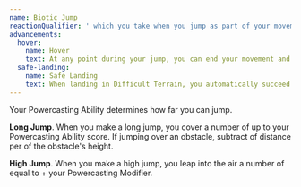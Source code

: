 ```yaml
---
name: Biotic Jump
reactionQualifier: ' which you take when you jump as part of your movement'
advancements:
  hover:
    name: Hover
    text: At any point during your jump, you can end your movement and hover in place. At the start of your next turn, you float to the ground, taking half your movement for that turn.
  safe-landing:
    name: Safe Landing
    text: When landing in Difficult Terrain, you automatically succeed on your Dexterity (Acrobatics) check to remain standing. Additionally, if you would land within an area that causes a Dexterity saving throw, you have advantage on the save.
---
```

Your Powercasting Ability determines how far you can jump.

__Long Jump__. When you make a long jump, you cover a number of <me-distance length="0" /> up to your Powercasting Ability score. If jumping
over an obstacle, subtract <me-distance length="5" /> of distance per <me-distance length="10" /> of the obstacle's height.

__High Jump__. When you make a high jump, you leap into the air a number of <me-distance length="0" /> equal to <me-distance length="5" numOnly /> + your Powercasting Modifier.

